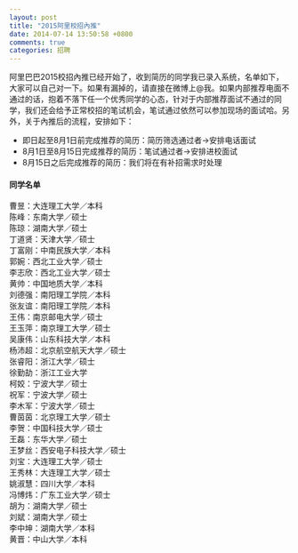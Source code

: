 ```yaml
---
layout: post
title: "2015阿里校招內推"
date: 2014-07-14 13:50:58 +0800
comments: true
categories: 招聘
---
```


阿里巴巴2015校招內推已经开始了，收到简历的同学我已录入系统，名单如下，大家可以自己对一下。如果有漏掉的，请直接在微博上@我。如果内部推荐电面不通过的话，抱着不落下任一个优秀同学的心态，针对于内部推荐面试不通过的同学，我们还会给予正常校招的笔试机会，笔试通过依然可以参加现场的面试哈。另外，关于內推后的流程，安排如下：

- 即日起至8月1日前完成推荐的简历：简历筛选通过者->安排电话面试
- 8月1日至8月15日完成推荐的简历：笔试通过者->安排进校面试
- 8月15日之后完成推荐的简历：我们将在有补招需求时处理

<!--more-->
#### 同学名单
曹昱：大连理工大学／本科<br/>
陈峰：东南大学／硕士<br/>
陈琼：湖南大学／硕士<br/>
丁道贤：天津大学／硕士<br/>
丁富刚：中南民族大学／本科<br/>
郭婉：西北工业大学／硕士<br/>
李志欣：西北工业大学／硕士<br/>
黄帅：中国地质大学／本科<br/>
刘德强：南阳理工学院／本科<br/>
张友谊：南阳理工学院／本科<br/>
王伟：南京邮电大学／硕士<br/>
王玉萍：南京理工大学／硕士<br/>
吴康伟：山东科技大学／本科<br/>
杨沛超：北京航空航天大学／硕士<br/>
张睿阳：浙江大学／硕士<br/>
徐勤劼：浙江工业大学<br/>
柯姣：宁波大学／硕士<br/>
祝军：宁波大学／硕士<br/>
李木军：宁波大学／硕士<br/>
曹茵茵：北京理工大学／硕士<br/>
李贺：中国科技大学／硕士<br/>
王磊：东华大学／硕士<br/>
王梦丝：西安电子科技大学／硕士<br/>
刘宝：大连理工大学／硕士<br/>
王秀林：大连理工大学／硕士<br/>
姚淑慧：四川大学／本科<br/>
冯博炜：广东工业大学／硕士<br/>
胡为：湖南大学／硕士<br/>
刘斌：湖南大学／硕士<br/>
李中坤：湖南大学／本科<br/>
黄晋：中山大学／本科<br/>